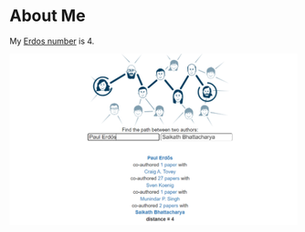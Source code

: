 # About Me

My [Erdos number](https://en.wikipedia.org/wiki/Erd%C5%91s_number) is 4.

![ Erdős Number](erdos_number.png)